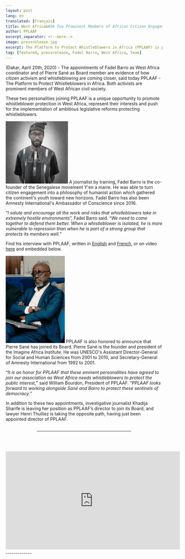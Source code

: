 ```yaml
---
layout: post
lang: en
translated: [Français]
title: West Africa&#58 Two Prominent Members of African Citizen Engagement Join PPLAAF
author: PPLAAF
excerpt_separator: <!--more-->
image: pressrelease.jpg
excerpt: The Platform to Protect Whistleblowers in Africa (PPLAAF) is proud to welcome Fadel Barro and Pierre Sané
tag: [featured, pressrelease, Fadel Barro, West Africa, team]
---
```

(Dakar, April 20th, 2020) - The appointments of Fadel Barro as West Africa coordinator and of Pierre Sané as Board member are evidence of how citizen activism and whistleblowing are coming closer, said today PPLAAF - The Platform to Protect Whistleblowers in Africa. Both activists are prominent members of West African civil society. 

These two personalities joining PPLAAF is a unique opportunity to promote whistleblower protection in West Africa, represent their interests and push for the implementation of ambitious legislative reforms protecting whistleblowers.

<img class="img-responsive img-right" src="/assets/images/posts/barro.jpg" style="height:200px;"> A journalist by training, Fadel Barro is the co-founder of the Senegalese movement Y'en a marre. He was able to turn citizen engagement into a philosophy of humanist action which gathered the continent's youth toward new horizons. Fadel Barro has also been Amnesty International's Ambassador of Conscience since 2016.

“_I salute and encourage all the work and risks that whistleblowers take in extremely hostile environments_”, Fadel Barro said. “_We need to come together to defend them better. When a whistleblower is isolated, he is more vulnerable to repression than when he is part of a strong group that protects its members well._”

Find his interview with PPLAAF, written in [English](/2020/04/20/barro_interview.html) and [French](/fr/2020/04/20/barro_interview.html), or on video [here](https://www.youtube.com/watch?v=WbypoaYkj5U) and embedded below.

<img class="img-responsive img-right" src="/assets/images/management/sane.jpg" style="height:280px;"> PPLAAF is also honored to announce that Pierre Sané has joined its Board. Pierre Sané is the founder and president of the Imagine Africa Institute. He was UNESCO's Assistant Director-General for Social and Human Sciences from 2001 to 2010, and Secretary-General of Amnesty International from 1992 to 2001. 

“_It is an honor for PPLAAF that these eminent personalities have agreed to join our association as West Africa needs whistleblowers to protect the public interest,_" said William Bourdon, President of PPLAAF. “_PPLAAF looks forward to working alongside Sané and Barro to protect these sentinels of democracy._”

In addition to these two appointments, investigative journalist Khadija Sharife is leaving her position as PPLAAF’s director to join its Board, and lawyer Henri Thulliez is taking the opposite path, having just been appointed director of PPLAAF. 




<div style="margin-left:100px;margin-right:100px;margin-top:30px;margin-bottom:30px;"><hr></div>
<br /><br />
<iframe width="560" height="315" src="https://www.youtube.com/embed/WbypoaYkj5U" frameborder="0" allow="accelerometer; autoplay; encrypted-media; gyroscope; picture-in-picture" allowfullscreen></iframe>

<br />
-------------
<br />
<br />
<br />
